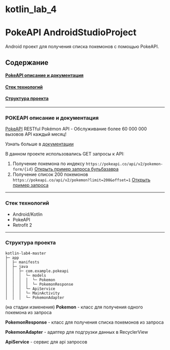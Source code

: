 # kotlin_lab_4
# PokeAPI AndroidStudioProject

Android проект для получения списка покемонов с помощью PokeAPI.


## Содержание

#### [PokeAPI описание и документация](#pokeapi)
#### [Стек технологий](#ts-desc)
#### [Структура проекта](#structure)


----------

### POKEAPI описание и документация
<a name="pokeapi"></a>
[PokeAPI](https://pokeapi.co/)
RESTful Pokémon API - 
Обслуживание более 60 000 000 вызовов API каждый месяц!

Узнать больше в [документации](https://pokeapi.co/docs/v2)

В данном проекте использовались GET запросы к API:
1) Получение покемона по индексу ```https://pokeapi.co/api/v2/pokemon-form/{id}``` [Открыть пример запроса бульбазавра](https://pokeapi.co/api/v2/pokemon-form/1)
2) Получение список 200 покемонов ```https://pokeapi.co/api/v2/pokemon?limit=200&offset=1``` [Открыть пример запроса](https://pokeapi.co/api/v2/pokemon?limit=200&offset=1)

----------

### Стек технологий
<a name="ts-desc"></a>

 * Android/Kotlin
 * PokeAPI
 * Retrofit 2

----------

### Структура проекта
<a name="structure"></a>
```
kotlin-lab4-master
├─ app
│  ├─ manifests
│  ├─ java
│  │  ├─ com.example.pokeapi
│  │  │  └─ models
│  │  │  │  └─ Pokemon
│  │  │  │  └─ PokemonResponse
│  │  │  └─ ApiService
│  │  │  └─ MainActivity
│  │  │  └─ PokemonAdapter
```
(на стадии изменения)
**Pokemon** - класс для получения одного покемона из запроса

**PokemonResponse** - класс для получения списка покемонов из запроса

**PokemonAdapter** - адаптер для подгрузки данных в RecyclerView

**ApiService** - сервис для api запросов


